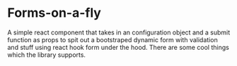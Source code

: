 # Forms-on-a-fly
A simple react component that takes in an configuration object and a submit function as props to spit out a bootstraped dynamic form with validation and stuff using react hook form under the hood. There are some cool things which the library supports.
